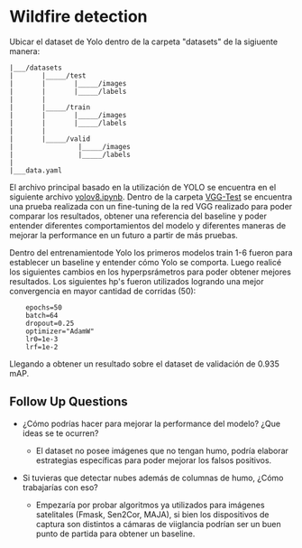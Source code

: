 # Wildfire detection

Ubicar el dataset de Yolo dentro de la carpeta "datasets" de la sigiuente manera:

```
|___/datasets
|       |_____/test
|       |       |_____/images
|       |       |_____/labels
|       |
|       |_____/train
|       |       |_____/images
|       |       |_____/labels
|       |
|       |_____/valid
|                |_____/images
|                |_____/labels
|
|___data.yaml
````

El archivo principal basado en la utilización de YOLO se encuentra en el siguiente archivo [yolov8.ipynb](yolov8.ipynb). Dentro de la carpeta [VGG-Test](VGG-Test) se encuentra una prueba realizada con un fine-tuning de la red VGG realizado para poder comparar los resultados, obtener una referencia del baseline y poder entender diferentes comportamientos del modelo y diferentes maneras de mejorar la performance en un futuro a partir de más pruebas.


Dentro del entrenamientode Yolo los primeros modelos train 1-6 fueron para establecer un baseline y entender cómo Yolo se comporta. Luego realicé los siguientes cambios en los hyperpsrámetros para poder obtener mejores resultados. Los siguientes hp's fueron utilizados logrando una mejor convergencia en mayor cantidad de corridas (50):

        epochs=50
        batch=64
        dropout=0.25
        optimizer="AdamW"
        lr0=1e-3
        lrf=1e-2

Llegando a obtener un resultado sobre el dataset de validación de 0.935 mAP.

## Follow Up Questions
- ¿Cómo podrías hacer para mejorar la performance del modelo? ¿Que ideas se te ocurren?
    - El dataset no posee imágenes que no tengan humo, podría elaborar estrategias específicas para poder mejorar los falsos positivos.


- Si tuvieras que detectar nubes además de columnas de humo, ¿Cómo trabajarías con eso?
  - Empezaría por probar algoritmos ya utilizados para imágenes satelitales (Fmask, Sen2Cor, MAJA), si bien los dispositivos de captura son distintos a cámaras de viiglancia podrían ser un buen punto de partida para obtener un baseline.